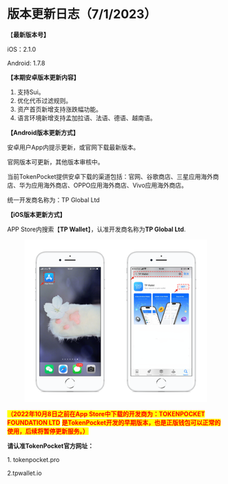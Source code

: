 # 版本更新日志（7/1/2023）

【**最新版本号】**

iOS：2.1.0

Android: 1.7.8



**【本期安卓版本更新内容】**

1. 支持Sui。
2. 优化代币过滤规则。
3. 资产首页新增支持涨跌幅功能。
4. 语言环境新增支持孟加拉语、法语、德语、越南语。



**【Android版本更新方式】**

安卓用户App内提示更新，或官网下载最新版本。

官网版本可更新，其他版本审核中。

当前TokenPocket提供安卓下载的渠道包括：官网、谷歌商店、三星应用海外商店、华为应用海外商店、OPPO应用海外商店、Vivo应用海外商店。

统一开发商名称为：TP Global Ltd



**【iOS版本更新方式】**&#x20;

APP Store内搜索【**TP Wallet**】，认准开发商名称为**TP Global Ltd**.&#x20;

<figure><img src="../../.gitbook/assets/image (29).png" alt=""><figcaption></figcaption></figure>

<mark style="color:red;">**（2022年10月8日之前在App Store中下载的开发商为：TOKENPOCKET FOUNDATION LTD**</mark> <mark style="color:red;">**是TokenPocket开发的早期版本，也是正版钱包可以正常的使用，后续将暂停更新服务。）**</mark>

**请认准TokenPocket官方网址：**

1\. tokenpocket.pro&#x20;

2.tpwallet.io
